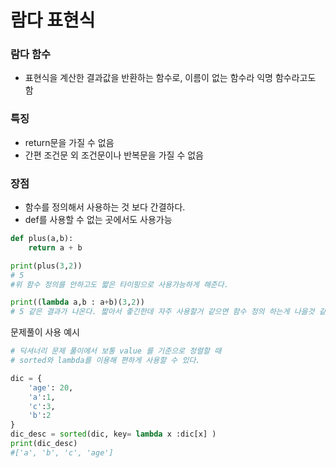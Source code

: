 # 람다 표현식



### 람다 함수

- 표현식을 계산한 결과값을 반환하는 함수로, 이름이 없는 함수라 익명 함수라고도 함



### 특징

-  return문을 가질 수 없음
- 간편 조건문 외 조건문이나 반복문을 가질 수 없음



### 장점

- 함수를 정의해서 사용하는 것 보다 간결하다.
- def를 사용할 수 없는 곳에서도 사용가능

```python
def plus(a,b):
    return a + b

print(plus(3,2))
# 5 
#위 함수 정의를 안하고도 짧은 타이핑으로 사용가능하게 해준다.

print((lambda a,b : a+b)(3,2))
# 5 같은 결과가 나온다. 짧아서 좋긴한데 자주 사용할거 같으면 함수 정의 하는게 나을것 같다. 
```











문제풀이 사용 예시 

``` python
# 딕셔너리 문제 풀이에서 보통 value 를 기준으로 정렬할 때 
# sorted와 lambda를 이용해 편하게 사용할 수 있다.

dic = {
    'age': 20,
    'a':1,
    'c':3,
    'b':2
}
dic_desc = sorted(dic, key= lambda x :dic[x] )
print(dic_desc)
#['a', 'b', 'c', 'age']
```




